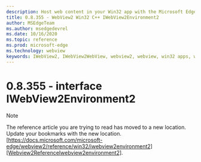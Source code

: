 ```yaml
---
description: Host web content in your Win32 app with the Microsoft Edge WebView2 control
title: 0.8.355 - WebView2 Win32 C++ IWebView2Environment2
author: MSEdgeTeam
ms.author: msedgedevrel
ms.date: 10/16/2020
ms.topic: reference
ms.prod: microsoft-edge
ms.technology: webview
keywords: IWebView2, IWebView2WebView, webview2, webview, win32 apps, win32, edge
---
```


# 0.8.355 - interface IWebView2Environment2 

> [!NOTE]
> The reference article you are trying to read has moved to a new location.  
> Update your bookmarks with the new location.  
> [https://docs.microsoft.com/microsoft-edge/webview2/reference/win32/iwebview2environment2][Webview2ReferenceIwebview2environment2].  

[Webview2ReferenceIwebview2environment2]: /microsoft-edge/webview2/reference/win32/iwebview2environment2 "interface IWebView2Environment2 | Microsoft Docs"
